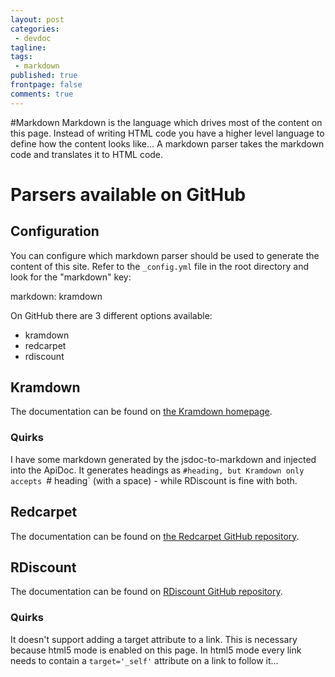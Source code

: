 ```yaml
---
layout: post
categories:
 - devdoc
tagline:
tags:
 - markdown
published: true
frontpage: false
comments: true
---
```

#Markdown
Markdown is the language which drives most of the content on this page. Instead of writing HTML code you have a higher level language to define how the content looks like... A markdown parser takes the markdown code and translates it to HTML code.

# Parsers available on GitHub

## Configuration
You can configure which markdown parser should be used to generate the content of this site. Refer to the `_config.yml` file in the root directory and look for the "markdown" key:

markdown: kramdown

On GitHub there are 3 different options available:
- kramdown
- redcarpet
- rdiscount

## Kramdown
The documentation can be found on [the Kramdown homepage](http://kramdown.gettalong.org/). 

### Quirks
I have some markdown generated by the jsdoc-to-markdown and injected into the ApiDoc. It generates headings as `#heading, but Kramdown only accepts `# heading` (with a space) - while RDiscount is fine with both.

## Redcarpet
The documentation can be found on [the Redcarpet GitHub repository](https://github.com/vmg/redcarpet). 

## RDiscount
The documentation can be found on [RDiscount GitHub repository](https://github.com/davidfstr/rdiscount). 

### Quirks
It doesn't support adding a target attribute to a link. This is necessary because html5 mode is enabled on this page. In html5 mode every link needs to contain a `target='_self'` attribute on a link to follow it...